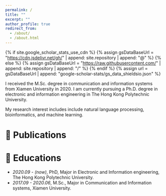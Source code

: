 ```yaml
---
permalink: /
title: ""
excerpt: ""
author_profile: true
redirect_from: 
  - /about/
  - /about.html
---
```


{% if site.google_scholar_stats_use_cdn %}
{% assign gsDataBaseUrl = "https://cdn.jsdelivr.net/gh/" | append: site.repository | append: "@" %}
{% else %}
{% assign gsDataBaseUrl = "https://raw.githubusercontent.com/" | append: site.repository | append: "/" %}
{% endif %}
{% assign url = gsDataBaseUrl | append: "google-scholar-stats/gs_data_shieldsio.json" %}

<span class='anchor' id='about-me'></span>

I received the M.Sc. degree in communication and information systems from Xiamen University in 2020. I am currently pursuing a Ph.D. degree in electronic and information engineering in The Hong Kong Polytechnic University.

My research interest includes include natural language processing, bioinformatics, and machine learning.

# 📝 Publications 

# 📖 Educations
- *2020.09 - (now)*, PhD, Major in Electronic and Information engineering, The Hong Kong Polytechnic University.
- *2017.09 - 2020.06*, M.Sc., Major in Communication and Information systems, Xiamen University.
